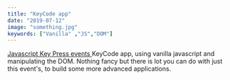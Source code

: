 ```yaml
---
title: "KeyCode app"
date: "2019-07-12"
image: "something.jpg"
keywords: ["Vanilla" ,"JS","DOM"]
---
```



<a href="https://codepen.io/legionista1994/full/JjdpOrj" target="_blank">
  Javascript Key Press events
</a>
KeyCode app, using vanilla javascript and manipulating the DOM.
Nothing fancy but there is lot you can do with just this event's, to build some more advanced applications.

